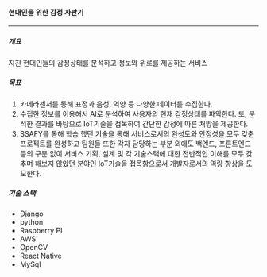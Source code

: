 #### 현대인을 위한 감정 자판기

---

##### 개요

지친 현대인들의 감정상태를 분석하고 정보와 위로를 제공하는 서비스

##### 목표

1. 카메라센서를 통해 표정과 음성, 억양 등 다양한 데이터를 수집한다.
2. 수집한 정보를 이용해서 AI로 분석하여 사용자의 현재 감정상태를 파악한다. 또, 분석한 결과를 바탕으로 IoT기술을 접목하여 간단한 감정에 따른 처방을 제공한다.
3. SSAFY를 통해 학습 했던 기술을 통해 서비스로서의 완성도와 안정성을 모두 갖춘 프로젝트를 완성하고 팀원들 또한 각자 담당하는 부분 외에도 백엔드, 프론트엔드 등의 구분 없이 서비스 기획, 설계 및 각 기술스택에 대한 전반적인 이해를 모두 갖추며 해보지 않았던 분야인 IoT기술을 접목함으로서 개발자로서의 역량 향상을 도모한다. 

##### 기술 스택

- Django
- python 
- Raspberry PI
- AWS
- OpenCV
- React Native
- MySql

